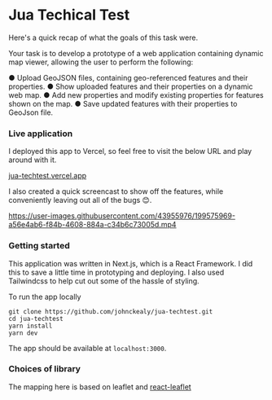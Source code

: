 # Jua Techical Test


Here's a quick recap of what the goals of this task were.

Your task is to develop a prototype of a web application containing dynamic map viewer, allowing the
user to perform the following:

● Upload GeoJSON files, containing geo-referenced features and their properties.
● Show uploaded features and their properties on a dynamic web map.
● Add new properties and modify existing properties for features shown on the map.
● Save updated features with their properties to GeoJson file.



### Live application

I deployed this app to Vercel, so feel free to visit the below URL and play around
with it.

[jua-techtest.vercel.app](https://jua-techtest.vercel.app)


I also created a quick screencast to show off the features, while conveniently leaving out
all of the bugs 😊.

https://user-images.githubusercontent.com/43955976/199575969-a56e4ab6-f84b-4608-884a-c34b6c73005d.mp4



### Getting started

This application was written in Next.js, which is a React Framework. I did this to save a little
time in prototyping and deploying. I also used Tailwindcss to help cut out some of the hassle of
styling.

To run the app locally

```
git clone https://github.com/johnckealy/jua-techtest.git
cd jua-techtest
yarn install
yarn dev
```
The app should be available at `localhost:3000`.



### Choices of library

The mapping here is based on leaflet and [react-leaflet](https://react-leaflet.js.org/)
